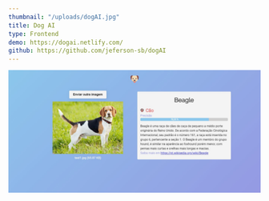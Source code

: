 ```yaml
---
thumbnail: "/uploads/dogAI.jpg"
title: Dog AI
type: Frontend
demo: https://dogai.netlify.com/
github: https://github.com/jeferson-sb/dogAI
---
```


![](/uploads/dogAI.jpg)
